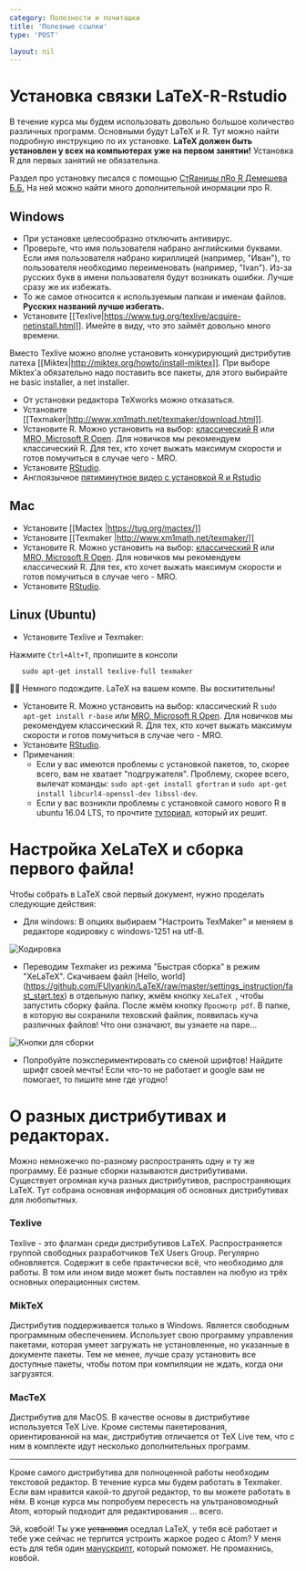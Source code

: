```yaml
---
category: Полезности и почиташки
title: 'Полезные ссылки'
type: 'POST'

layout: nil
---
```


# Установка связки LaTeX-R-Rstudio

В течение курса мы будем использовать довольно большое количество различных программ. Основными будут LaTeX и R. Тут можно найти подробную инструкцию по их установке. **LaTeX должен быть установлен у всех на компьютерах уже на первом занятии!** Установка R для первых занятий не обязательна.

Раздел про установку писался с помощью [СтRаницы пRо R Демешева Б.Б.](https://github.com/bdemeshev/em301/wiki/R) На ней можно найти много дополнительной инормации про R.

## Windows

* При установке целесообразно отключить антивирус.
* Проверьте, что имя пользователя набрано английскими буквами. Если имя пользователя набрано кириллицей (например, "Иван"), то пользователя необходимо переименовать (например, "Ivan"). Из-за русских букв в имени пользователя будут возникать ошибки. Лучше сразу же их избежать. 
* То же самое относится к используемым папкам и именам файлов. **Русских названий лучше избегать.**
* Установите [[Texlive|https://www.tug.org/texlive/acquire-netinstall.html]]. Имейте в виду, что это займёт довольно много времени.

Вместо Texlive можно вполне установить конкурирующий дистрибутив латеха [[Miktex|http://miktex.org/howto/install-miktex]]. При выборе Miktex'а обязательно надо поставить все пакеты, для этого выбирайте не basic installer, а net installer. 
    
* От установки редактора TeXworks можно отказаться.
* Установите [[Texmaker|http://www.xm1math.net/texmaker/download.html]].
* Установите R. Можно установить на выбор: [классический R](http://cran.rstudio.com/bin/windows/base/) или [MRO, Microsoft R Open](http://mran.revolutionanalytics.com/download/). Для новичков мы рекомендуем классический R. Для тех, кто хочет выжать максимум скорости и готов помучиться в случае чего - MRO.
* Установите [RStudio](http://www.rstudio.com/products/rstudio/download/).
* Англоязычное [пятиминутное видео с установкой R и Rstudio](http://www.youtube.com/watch?v=eD07NznguA4)

## Mac

* Установите [[Mactex |https://tug.org/mactex/]]
* Установите [[Texmaker |http://www.xm1math.net/texmaker/]] 
* Установите R. Можно установить на выбор: [классический R](http://cran.rstudio.com/bin/macosx/) или [MRO, Microsoft R Open](http://mran.revolutionanalytics.com/download/). Для новичков мы рекомендуем классический R. Для тех, кто хочет выжать максимум скорости и готов помучиться в случае чего - MRO.
* Установите [RStudio](http://www.rstudio.com/products/rstudio/download/).

## Linux (Ubuntu)

* Установите Texlive и Texmaker:

Нажмите `Ctrl+Alt+T`, пропишите в консоли

       sudo apt-get install texlive-full texmaker

Немного подождите. LaTeX на вашем компе. Вы восхитительны!

* Установите R. Можно установить на выбор: классический R `sudo apt-get install r-base` или [MRO, Microsoft R Open](http://mran.revolutionanalytics.com/download/). Для новичков мы рекомендуем классический R. Для тех, кто хочет выжать максимум скорости и готов помучиться в случае чего - MRO.
* Установите [RStudio](http://www.rstudio.com/products/rstudio/download/).
* Примечания: 
  * Если у вас имеются проблемы с установкой пакетов, то, скорее всего, вам не хватает "подгружателя". Проблему, скорее всего, вылечат команды: `sudo apt-get install gfortran` и  `sudo apt-get install libcurl4-openssl-dev libssl-dev`.
  * Если у вас возникли проблемы с установкой самого нового R в ubuntu 16.04 LTS, то прочтите [туториал](https://www.digitalocean.com/community/tutorials/how-to-install-r-on-ubuntu-16-04-2), который их решит.

# Настройка XeLaTeX и сборка первого файла!

Чтобы собрать в LaTeX свой первый документ, нужно проделать следующие действия:  

* Для windows: В опциях выбираем "Настроить TexMaker" и меняем в редакторе кодировку c windows-1251 на utf-8.

![Кодировка](https://github.com/FUlyankin/LaTeX/raw/master/settings_instruction/options_4.png)

* Переводим Texmaker из режима "Быстрая сборка" в режим "XeLaTeX". Скачиваем файл [Hello, world]
(https://github.com/FUlyankin/LaTeX/raw/master/settings_instruction/fast_start.tex) в отдельную папку, жмём кнопку ```XeLaTeX ```, чтобы запустить сборку файла. После жмём кнопку ```Просмотр pdf```. В папке, в которую вы сохранили теховский файлик, появилась куча различных файлов! Что они означают, вы узнаете на паре... 

![Кнопки для сборки](https://github.com/FUlyankin/LaTeX/blob/master/settings_instruction/options_5.png)

* Попробуйте поэкспериментировать со сменой шрифтов! Найдите шрифт своей мечты! Если что-то не работает и google вам не помогает, то пишите мне где угодно!


# О разных дистрибутивах и редакторах.

Можно немножечко по-разному распространять одну и ту же программу. Её разные сборки называются дистрибутивами. Существует огромная куча разных дистрибутивов, распространяющих LaTeX. Тут собрана основная информация об основных дистрибутивах для любопытных. 

### Texlive

Texlive - это флагман среди дистрибутивов LaTeX. Распространяется группой свободных разработчиков TeX Users Group. Регулярно обновляется. Содержит в себе практически всё, что необходимо для работы. В том или ином виде может быть поставлен на любую из трёх основных операционных систем.

### MikTeX

Дистрибутив поддерживается только в Windows. Является свободным программным обеспечением. Использует свою программу управления пакетами, которая умеет загружать не установленные, но указанные в документе пакеты. Тем не менее, лучше сразу установить все доступные пакеты, чтобы потом при компиляции не ждать, когда они загрузятся. 

### MacTeX

Дистрибутив для MacOS. В качестве основы в дистрибутиве используется TeX Live. Кроме системы пакетирования, ориентированной на мак, дистрибутив отличается от TeX Live тем, что с ним в комплекте идут несколько дополнительных программ. 

-----------------------------------------------------------------------

Кроме самого дистрибутива для полноценной работы необходим текстовой редактор. В течение курса мы будем работать в Texmaker. Если вам нравится какой-то другой редактор, то вы можете работать в нём. В конце курса мы попробуем пересесть на ультрановомодный Atom, который подходит для редактирования ... всего.

Эй, ковбой! Ты уже ~~установил~~ оседлал LaTeX, у тебя всё работает и тебе уже сейчас не терпится устроить жаркое родео с Atom? У меня есть для тебя один [манускрипт](https://github.com/FUlyankin/LaTeX/wiki/Atom_install), который поможет. Не промахнись, ковбой. 

